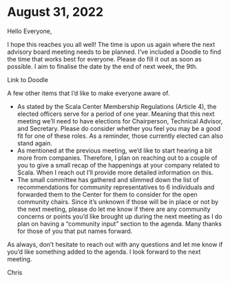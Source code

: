 # August 31, 2022

Hello Everyone,

I hope this reaches you all well! The time is upon us again where the next
advisory board meeting needs to be planned. I’ve included a Doodle to find the
time that works best for everyone. Please do fill it out as soon as possible. I
aim to finalise the date by the end of next week, the 9th.

Link to Doodle

A few other items that I’d like to make everyone aware of.

- As stated by the Scala Center Membership Regulations (Article 4), the elected
    officers serve for a period of one year. Meaning that this next meeting
    we’ll need to have elections for Chairperson, Technical Advisor, and
    Secretary. Please do consider whether you feel you may be a good fit for one
    of these roles. As a reminder, those currently elected can also stand again.
- As mentioned at the previous meeting, we’d like to start hearing a bit more
    from companies. Therefore, I plan on reaching out to a couple of you to give
    a small recap of the happenings at your company related to Scala. When I
    reach out I’ll provide more detailed information on this.
- The small committee has gathered and slimmed down the list of recommendations
    for community representatives to 6 individuals and forwarded them to the
    Center for them to consider for the open community chairs. Since it’s
    unknown if those will be in place or not by the next meeting, please do let
    me know if there are any community concerns or points you’d like brought up
    during the next meeting as I do plan on having a “community input” section
    to the agenda. Many thanks for those of you that put names forward.

As always, don’t hesitate to reach out with any questions and let me know if
you’d like something added to the agenda. I look forward to the next meeting.

Chris
